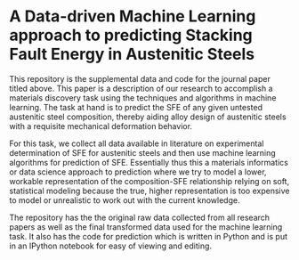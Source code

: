 # A Data-driven Machine Learning approach to predicting Stacking Fault Energy in Austenitic Steels

This repository is the supplemental data and code for the journal paper titled above. This paper is a description of our research to accomplish a materials discovery task using the techniques and algorithms in machine learning. The task at hand is to predict the SFE of any given untested austenitic steel composition, thereby aiding alloy design of austenitic steels with a requisite mechanical deformation behavior.

For this task, we collect all data available in literature on experimental determination of SFE for austenitic steels and then use machine learning algorithms for prediction of SFE. Essentially thus this a materials informatics or data science approach to prediction where we try to model a lower, workable representation of the composition-SFE relationship relying on soft, statistical modeling because the true, higher representation is too expensive to model or unrealistic to work out with the current knowledge.

The repository has the the original raw data collected from all research papers as well as the final transformed data used for the machine learning task. It also has the code for prediction which is written in Python and is put in an IPython notebook for easy of viewing and editing.

